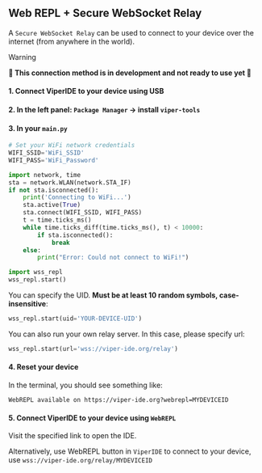 
## Web REPL + Secure WebSocket Relay

A `Secure WebSocket Relay` can be used to connect to your device over the internet (from anywhere in the world).

> [!WARNING]
> **🚧 This connection method is in development and not ready to use yet 🚧**

#### 1. Connect ViperIDE to your device using USB

#### 2. In the left panel: `Package Manager` -> install `viper-tools`

#### 3. In your `main.py`

```py
# Set your WiFi network credentials
WIFI_SSID='WiFi_SSID'
WIFI_PASS='WiFi_Password'

import network, time
sta = network.WLAN(network.STA_IF)
if not sta.isconnected():
    print('Connecting to WiFi...')
    sta.active(True)
    sta.connect(WIFI_SSID, WIFI_PASS)
    t = time.ticks_ms()
    while time.ticks_diff(time.ticks_ms(), t) < 10000:
        if sta.isconnected():
            break
    else:
        print("Error: Could not connect to WiFi!")

import wss_repl
wss_repl.start()
```

You can specify the UID. **Must be at least 10 random symbols, case-insensitive**:

```py
wss_repl.start(uid='YOUR-DEVICE-UID')
```

You can also run your own relay server. In this case, please specify url:

```py
wss_repl.start(url='wss://viper-ide.org/relay')
```

#### 4. Reset your device

In the terminal, you should see something like:

```log
WebREPL available on https://viper-ide.org?webrepl=MYDEVICEID
```

#### 5. Connect ViperIDE to your device using `WebREPL`

Visit the specified link to open the IDE.

Alternatively, use WebREPL button in `ViperIDE` to connect to your device, use `wss://viper-ide.org/relay/MYDEVICEID`

